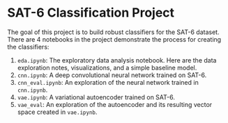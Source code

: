 # SAT-6 Classification Project
The goal of this project is to build robust classifiers for the SAT-6 dataset. There are 4 notebooks in the project demonstrate the process for creating the classifiers:

1. `eda.ipynb`: The exploratory data analysis notebook. Here are the data exploration notes, visualizations, and a simple baseline model.
2. `cnn.ipynb`: A deep convolutional neural network trained on SAT-6.
3. `cnn_eval.ipynb`: An exploration of the neural network trained in `cnn.ipynb`.
4. `vae.ipynb`: A variational autoencoder trained on SAT-6.
5. `vae_eval`: An exploration of the autoencoder and its resulting vector space created in `vae.ipynb`.